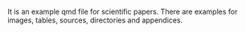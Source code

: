 It is an example qmd file for scientific papers.
There are examples for images, tables, sources, directories and appendices.
